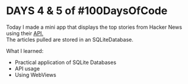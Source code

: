 <h1 style ="bold">DAYS 4 & 5 of #100DaysOfCode</h1>

Today I made a mini app that displays the top stories from Hacker News using their <a href = "https://github.com/HackerNews/API">API.</a> <br> 
The articles pulled are stored in an SQLiteDatabase.

What I learned:
<ul>
<li>Practical application of SQLite Databases</li>
<li>API usage</li>
<li>Using WebViews</li>
</ul>
